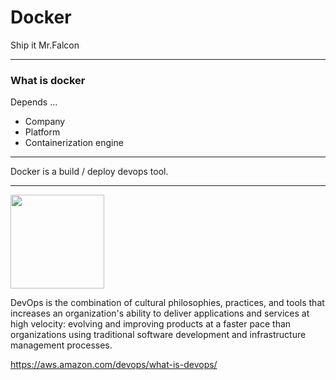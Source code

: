 # Docker

Ship it Mr.Falcon


---

### What is docker

Depends ...

- Company
- Platform
- Containerization engine

---

Docker is a build / deploy devops tool.

---

<img src='devops-process.png' height='150px'>

DevOps is the combination of cultural philosophies, practices, and tools that increases an organization's ability to deliver applications and services at high velocity: evolving and improving products at a faster pace than organizations using traditional software development and infrastructure management processes.

https://aws.amazon.com/devops/what-is-devops/
